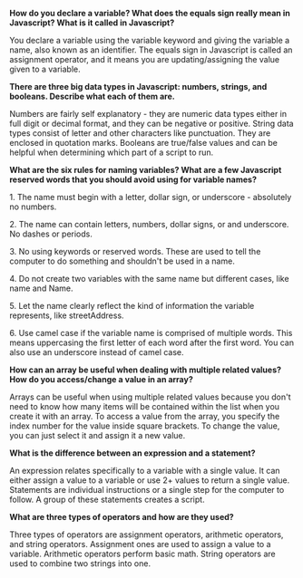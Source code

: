 <p><b>How do you declare a variable? What does the equals sign really mean in Javascript? What is it called in Javascript? </p></b>

<p> You declare a variable using the variable keyword and giving the variable a name, also known as an identifier. The equals sign in Javascript is called an assignment operator, and it means you are updating/assigning the value given to a variable. </p>

<p><b>There are three big data types in Javascript: numbers, strings, and booleans. Describe what each of them are. </p></b>

<p> Numbers are fairly self explanatory - they are numeric data types either in full digit or decimal format, and they can be negative or positive. String data types consist of letter and other characters like punctuation. They are enclosed in quotation marks. Booleans are true/false values and can be helpful when determining which part of a script to run. </p>

<p><b>What are the six rules for naming variables? What are a few Javascript reserved words that you should avoid using for variable names? </p></b>

<p> 1. The name must begin with a letter, dollar sign, or underscore - absolutely no numbers.</p>
<p> 2. The name can contain letters, numbers, dollar signs, or and underscore. No dashes or periods. </p>
<p> 3. No using keywords or reserved words. These are used to tell the computer to do something and shouldn't be used in a name. </p>
<p> 4. Do not create two variables with the same name but different cases, like name and Name. </p>
<p> 5. Let the name clearly reflect the kind of information the variable represents, like streetAddress. </p>
<p> 6. Use camel case if the variable name is comprised of multiple words. This means uppercasing the first letter of each word after the first word. You can also use an underscore instead of camel case. </p>

<p><b>How can an array be useful when dealing with multiple related values? How do you access/change a value in an array? </p></b>

<p> Arrays can be useful when using multiple related values because you don't need to know how many items will be contained within the list when you create it with an array. To access a value from the array, you specify the index number for the value inside square brackets. To change the value, you can just select it and assign it a new value.</p>

<p><b>What is the difference between an expression and a statement?</p></b>
<p> An expression relates specifically to a variable with a single value. It can either assign a value to a variable or use 2+ values to return a single value. Statements are individual instructions or a single step for the computer to follow. A group of these statements creates a script. </p>

<p><b> What are three types of operators and how are they used? </p></b>
<p> Three types of operators are assignment operators, arithmetic operators, and string operators. Assignment ones are used to assign a value to a variable. Arithmetic operators perform basic math. String operators are used to combine two strings into one. </p>
